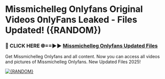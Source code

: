 # Missmichelleg Onlyfans Original Videos 0nlyFans Leaked - Files Updated! ({RANDOM})

<h3>🔴 CLICK HERE 🌐==►► <a href="https://betterlinks.top/A2PfLJ" rel="nofollow">Missmichelleg Onlyfans Updated Files</a></h3>

Get Missmichelleg Onlyfans and all content. Now you can access all videos and pictures of Missmichelleg Onlyfans. New Updated Files 2025!

[![{RANDOM}](https://i.imgur.com/ppqm5kG.gif)](https://betterlinks.top/A2PfLJ)